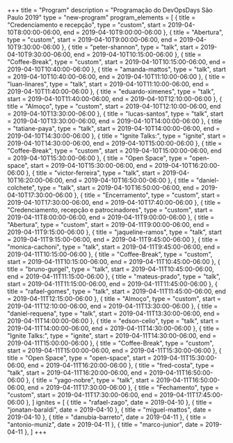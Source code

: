 +++
title = "Program"
description = "Programação do DevOpsDays São Paulo 2019"
type = "new-program"
program_elements = [
    { title = "Credenciamento e recepção", type = "custom", start = 2019-04-10T8:00:00-06:00, end = 2019-04-10T9:00:00-06:00 },
    { title = "Abertura", type = "custom", start = 2019-04-10T9:00:00-06:00, end = 2019-04-10T9:30:00-06:00 },
    { title = "peter-shannon", type = "talk", start = 2019-04-10T9:30:00-06:00, end = 2019-04-10T10:15:00-06:00 },
    { title = "Coffee-Break", type = "custom", start = 2019-04-10T10:15:00-06:00, end = 2019-04-10T10:40:00-06:00 },
    { title = "amanda-mattos", type = "talk", start = 2019-04-10T10:40:00-06:00, end = 2019-04-10T11:10:00-06:00 },
    { title = "luan-linares", type = "talk", start = 2019-04-10T11:10:00-06:00, end = 2019-04-10T11:40:00-06:00 },
    { title = "eduardo-ximenes", type = "talk", start = 2019-04-10T11:40:00-06:00, end = 2019-04-10T12:10:00-06:00 },
    { title = "Almoço", type = "custom", start = 2019-04-10T12:10:00-06:00, end = 2019-04-10T13:30:00-06:00 },
    { title = "lucas-santos", type = "talk", start = 2019-04-10T13:30:00-06:00, end = 2019-04-10T14:00:00-06:00 },
    { title = "tatiane-paya", type = "talk", start = 2019-04-10T14:00:00-06:00, end = 2019-04-10T14:30:00-06:00 },
    { title = "Ignite Talks:", type = "ignite", start = 2019-04-10T14:30:00-06:00, end = 2019-04-10T15:00:00-06:00 },
    { title = "Coffee-Break", type = "custom", start = 2019-04-10T15:00:00-06:00, end = 2019-04-10T15:30:00-06:00 },
    { title = "Open Space", type = "open-space", start = 2019-04-10T15:30:00-06:00, end = 2019-04-10T16:20:00-06:00 },
    { title = "victor-ferreira", type = "talk", start = 2019-04-10T16:20:00-06:00, end = 2019-04-10T16:50:00-06:00 },
    { title = "daniel-colchete", type = "talk", start = 2019-04-10T16:50:00-06:00, end = 2019-04-10T17:30:00-06:00 },
    { title = "Encerramento", type = "custom", start = 2019-04-10T17:30:00-06:00, end = 2019-04-10T17:40:00-06:00 },
    { title = "Credenciamento, recepção e patrocinadores", type = "custom", start = 2019-04-11T8:00:00-06:00, end = 2019-04-11T9:00:00-06:00 },
    { title = "Abertura", type = "custom", start = 2019-04-11T9:00:00-06:00, end = 2019-04-11T9:15:00-06:00 },
    { title = "jaqueline-ramos", type = "talk", start = 2019-04-11T9:15:00-06:00, end = 2019-04-11T9:45:00-06:00 },
    { title = "monica-cachoni", type = "talk", start = 2019-04-11T9:45:00-06:00, end = 2019-04-11T10:15:00-06:00 },
    { title = "Coffee-Break", type = "custom", start = 2019-04-11T10:15:00-06:00, end = 2019-04-11T10:45:00-06:00 },
    { title = "bruno-gurgel", type = "talk", start = 2019-04-11T10:45:00-06:00, end = 2019-04-11T11:15:00-06:00 },
    { title = "mateus-prado", type = "talk", start = 2019-04-11T11:15:00-06:00, end = 2019-04-11T11:45:00-06:00 },
    { title = "rafael-gomes", type = "talk", start = 2019-04-11T11:45:00-06:00, end = 2019-04-11T12:15:00-06:00 },
    { title = "Almoço", type = "custom", start = 2019-04-11T12:10:00-06:00, end = 2019-04-11T13:30:00-06:00 },
    { title = "daniel-requena", type = "talk", start = 2019-04-11T13:30:00-06:00, end = 2019-04-11T14:00:00-06:00 },
    { title = "edson-celio", type = "talk", start = 2019-04-11T14:00:00-06:00, end = 2019-04-11T14:30:00-06:00 },
    { title = "Ignite Talks:", type = "ignite", start = 2019-04-11T14:30:00-06:00, end = 2019-04-11T15:00:00-06:00 },
    { title = "Coffee-Break", type = "custom", start = 2019-04-11T15:00:00-06:00, end = 2019-04-11T15:30:00-06:00 },
    { title = "Open Space", type = "open-space", start = 2019-04-11T15:30:00-06:00, end = 2019-04-11T16:20:00-06:00 },
    { title = "fred-costa", type = "talk", start = 2019-04-11T16:20:00-06:00, end = 2019-04-11T16:50:00-06:00 },
    { title = "yago-nobre", type = "talk", start = 2019-04-11T16:50:00-06:00, end = 2019-04-11T17:30:00-06:00 },
    { title = "Fechamento", type = "custom", start = 2019-04-11T17:30:00-06:00, end = 2019-04-11T17:45:00-06:00 },
]
ignites = [
    { title = "rafael-zago", date = 2019-04-10 },
    { title = "jonatan-baraldi", date = 2019-04-10 },
    { title = "miguel-mattos", date = 2019-04-10 },
    { title = "danubia-barreto", date = 2019-04-11 },
    { title = "antonio-muniz", date = 2019-04-11 },
    { title = "marco-junior", date = 2019-04-11 },
]
+++

